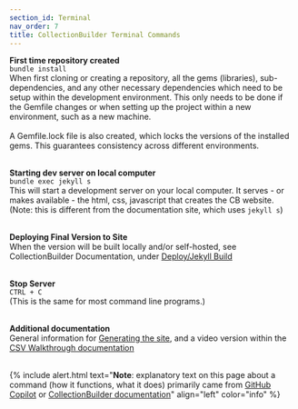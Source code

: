 ```yaml
---
section_id: Terminal
nav_order: 7
title: CollectionBuilder Terminal Commands
---
```


**First time repository created**<br>
`bundle install`<br>
When first cloning or creating a repository, all the gems (libraries), sub-dependencies, and any other necessary dependencies which need to be setup within the development environment. This only needs to be done if the Gemfile changes or when setting up the project within a new environment, such as a new machine.
<br><br>
A Gemfile.lock file is also created, which locks the versions of the installed gems. This guarantees consistency across different environments. 
<br><br>  

**Starting dev server on local computer**<br>
`bundle exec jekyll s` <br>This will start a development server on your local computer. It serves - or makes available - the html, css, javascript that creates the CB website. (Note: this is different from the documentation site, which uses `jekyll s`)
<br><br>  

**Deploying Final Version to Site**<br>
When the version will be built locally and/or self-hosted, see CollectionBuilder Documentation, under [Deploy/Jekyll Build](https://collectionbuilder.github.io/cb-docs/docs/deploy/build/)  
<br>

**Stop Server**<br>
`CTRL + C` <br>
(This is the same for most command line programs.)  
<br>

**Additional documentation**<br>
General information for [Generating the site](https://collectionbuilder.github.io/cb-docs/docs/repository/generate), and a video version within the [CSV Walkthrough documentation](https://collectionbuilder.github.io/cb-docs/docs/walkthroughs/csv-walkthrough/#13-run-the-bundle-exec-jekyll-serve-command-to-generate-your-site-video-version)
<br><br>


{% include alert.html text="**Note**: explanatory text on this page about a command (how it functions, what it does) primarily came from [GitHub Copilot](https://github.com/features/copilot) or [CollectionBuilder documentation](https://collectionbuilder.github.io/cb-docs/)" align="left" color="info" %}

